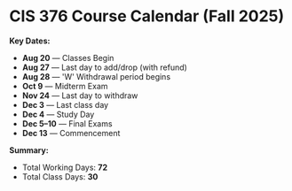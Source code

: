 # CIS 376 Course Calendar (Fall 2025)

**Key Dates:**

- **Aug 20** — Classes Begin
- **Aug 27** — Last day to add/drop (with refund)
- **Aug 28** — 'W' Withdrawal period begins
- **Oct 9** — Midterm Exam
- **Nov 24** — Last day to withdraw
- **Dec 3** — Last class day
- **Dec 4** — Study Day
- **Dec 5–10** — Final Exams
- **Dec 13** — Commencement

**Summary:**  
- Total Working Days: **72**  
- Total Class Days: **30**

